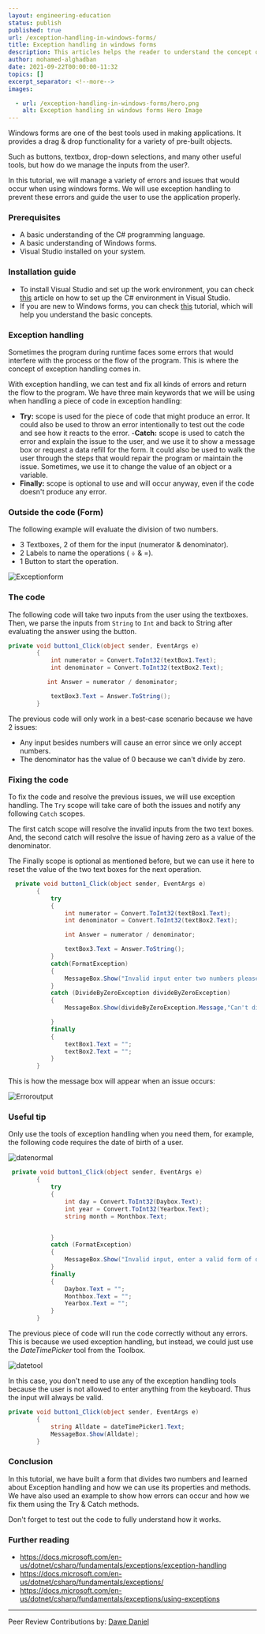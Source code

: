 ```yaml
---
layout: engineering-education
status: publish
published: true
url: /exception-handling-in-windows-forms/
title: Exception handling in windows forms
description: This articles helps the reader to understand the concept of exception handling and how we can use its properties and methods.
author: mohamed-alghadban
date: 2021-09-22T00:00:00-11:32
topics: []
excerpt_separator: <!--more-->
images:

  - url: /exception-handling-in-windows-forms/hero.png
    alt: Exception handling in windows forms Hero Image
---
```


Windows forms are one of the best tools used in making applications. It provides a drag & drop functionality for a variety of pre-built objects. 
<!--more-->
Such as buttons, textbox, drop-down selections, and many other useful tools, but how do we manage the inputs from the user?. 

In this tutorial, we will manage a variety of errors and issues that would occur when using windows forms. We will use exception handling to prevent these errors and guide the user to use the application properly.

### Prerequisites
- A basic understanding of the C# programming language.
- A basic understanding of Windows forms.
- Visual Studio installed on your system.

### Installation guide
- To install Visual Studio and set up the work environment, you can check [this](https://www.geeksforgeeks.org/setting-environment-c-sharp/) article on how to set up the C# environment in Visual Studio.
- If you are new to Windows forms, you can check [this](https://www.section.io/engineering-education/getting-started-with-windows-forms-using-c-sharp/) tutorial, which will help you understand the basic concepts.

### Exception handling
Sometimes the program during runtime faces some errors that would interfere with the process or the flow of the program. This is where the concept of exception handling comes in. 

With exception handling, we can test and fix all kinds of errors and return the flow to the program. We have three main keywords that we will be using when handling a piece of code in exception handling:
- **Try:** scope is used for the piece of code that might produce an error. It could also be used to throw an error intentionally to test out the code and see how it reacts to the error.
-**Catch:** scope is used to catch the error and explain the issue to the user, and we use it to show a message box or request a data refill for the form. It could also be used to walk the user through the steps that would repair the program or maintain the issue. Sometimes, we use it to change the value of an object or a variable.
- **Finally:** scope is optional to use and will occur anyway, even if the code doesn't produce any error.

### Outside the code (Form)
The following example will evaluate the division of two numbers.
- 3 Textboxes, 2 of them for the input (numerator & denominator).
- 2 Labels to name the operations ( ÷ & =).
- 1 Button to start the operation.

![Exceptionform](/engineering-education/exception-handling-in-windows-forms/exceptionform.png)

### The code
The following code will take two inputs from the user using the textboxes. Then, we parse the inputs from `String` to `Int` and back to String after evaluating the answer using the button.

```c#
private void button1_Click(object sender, EventArgs e)
        {
            int numerator = Convert.ToInt32(textBox1.Text);
            int denominator = Convert.ToInt32(textBox2.Text);

           int Answer = numerator / denominator;

            textBox3.Text = Answer.ToString();
        }
```

The previous code will only work in a best-case scenario because we have 2 issues:
- Any input besides numbers will cause an error since we only accept numbers.
- The denominator has the value of 0 because we can't divide by zero.

### Fixing the code
To fix the code and resolve the previous issues, we will use exception handling. The `Try` scope will take care of both the issues and notify any following `Catch` scopes. 

The first catch scope will resolve the invalid inputs from the two text boxes. And, the second catch will resolve the issue of having zero as a value of the denominator. 

The Finally scope is optional as mentioned before, but we can use it here to reset the value of the two text boxes for the next operation.

```c#
  private void button1_Click(object sender, EventArgs e)
        {
            try
            {
                int numerator = Convert.ToInt32(textBox1.Text);
                int denominator = Convert.ToInt32(textBox2.Text);

                int Answer = numerator / denominator;

                textBox3.Text = Answer.ToString();
            }
            catch(FormatException)
            {
                MessageBox.Show("Invalid input enter two numbers please");
            }
            catch (DivideByZeroException divideByZeroException)
            {
                MessageBox.Show(divideByZeroException.Message,"Can't divide by zero");

            }
            finally
            {
                textBox1.Text = "";
                textBox2.Text = "";
            }
        }
```

This is how the message box will appear when an issue occurs:

![Erroroutput](/engineering-education/exception-handling-in-windows-forms/erroroutput.png)

### Useful tip
Only use the tools of exception handling when you need them, for example, the following code requires the date of birth of a user.

![datenormal](/engineering-education/exception-handling-in-windows-forms/datenormal.png)

```c#
 private void button1_Click(object sender, EventArgs e)
        {
            try
            {
                int day = Convert.ToInt32(Daybox.Text);
                int year = Convert.ToInt32(Yearbox.Text);
                string month = Monthbox.Text;


            }
            catch (FormatException)
            {
                MessageBox.Show("Invalid input, enter a valid form of date please");
            }
            finally
            {
                Daybox.Text = "";
                Monthbox.Text = "";
                Yearbox.Text = "";
            }
        }
```

The previous piece of code will run the code correctly without any errors. This is because we used exception handling, but instead, we could just use the _DateTimePicker_ tool from the Toolbox.

![datetool](/engineering-education/exception-handling-in-windows-forms/datetool.png)

In this case, you don't need to use any of the exception handling tools because the user is not allowed to enter anything from the keyboard. Thus the input will always be valid.

```c#
private void button1_Click(object sender, EventArgs e)
        {
            string Alldate = dateTimePicker1.Text;
            MessageBox.Show(Alldate);
        }
```

### Conclusion
In this tutorial, we have built a form that divides two numbers and learned about Exception handling and how we can use its properties and methods. We have also used an example to show how errors can occur and how we fix them using the Try & Catch methods. 

Don't forget to test out the code to fully understand how it works.

### Further reading
- https://docs.microsoft.com/en-us/dotnet/csharp/fundamentals/exceptions/exception-handling
- https://docs.microsoft.com/en-us/dotnet/csharp/fundamentals/exceptions/
- https://docs.microsoft.com/en-us/dotnet/csharp/fundamentals/exceptions/using-exceptions

---
Peer Review Contributions by: [Dawe Daniel](/engineering-education/authors/dawe-daniel/)